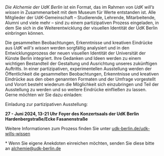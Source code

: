 *Die Alchemie der UdK Berlin* ist ein Format, das im Rahmen von *UdK will’s wissen* in Zusammenarbeit mit dem Museum für Werte entstanden ist. Alle Mitglieder der UdK-Gemeinschaft – Studierende, Lehrende, Mitarbeitende, Alumni und viele mehr – sind zu einem partizipativen Prozess eingeladen, in dem Sie sich in die Weiterentwicklung der visuellen Identität der UdK Berlin einbringen können.

Die gesammelten Beobachtungen, Erkenntnisse und kreativen Eindrücke aus *UdK will's wissen* werden sorgfältig analysiert und in den Entwicklungsprozess der neuen visuellen Identität der Universität der Künste Berlin integriert. Ihre Gedanken und Ideen werden zu einem wichtigen Bestandteil der Gestaltung und Ausrichtung unseres zukünftigen Auftritts. In einer partizipativen, experimentellen Ausstellung werden der Öffentlichkeit die gesammelten Beobachtungen, Erkenntnisse und kreativen Eindrücke aus den oben genannten Formaten und der Umfrage vorgestellt und Vorort besteht wiederum die Möglichkeit sich einzubringen und Teil der Ausstellung zu werden und so weitere Eindrücke einfließen zu lassen. Gerne möchten wir Sie dazu einladen:

Einladung zur partizipativen Ausstellung:

**27 - Juni 2024, 13-21 Uhr**
**Foyer des Konzertsaals der UdK Berlin**
**Hardenbergstraße/Ecke Fasanenstraße**

Weitere Informationen zum Prozess finden Sie unter [udk-berlin.de/udk-wills-wissen](https://www.udk-berlin.de/udk-wills-wissen)

\* Wenn Sie eigene Anekdoten einreichen möchten, senden Sie diese bitte an [alchemie@udk-berlin.de](mailto:alchemie@udk-berlin.de)